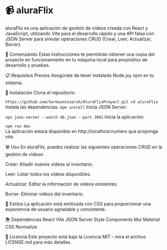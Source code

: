 # 📹 aluraFlix
aluraFlix es una aplicación de gestión de videos creada con React y JavaScript, utilizando Vite para el desarrollo rápido y una API falsa con JSON Server para simular operaciones CRUD (Crear, Leer, Actualizar, Borrar).

🚀 Comenzando
Estas instrucciones te permitirán obtener una copia del proyecto en funcionamiento en tu máquina local para propósitos de desarrollo y pruebas.

📋 Requisitos Previos
Asegúrate de tener instalado Node.jsy npm en tu sistema.

🔧 Instalación
Clona el repositorio:

`
https://github.com/Sarmientoserxh/AluraFlixProyect.git
cd aluraFlix
`
Instala las dependencias:
`npm install`
Inicia JSON Server:

`npx json-server --watch db.json --port 3001`
Inicia la aplicación:

`npm run dev` <br/>
La aplicación estará disponible en http://localhost:numero que proponga vite.

🛠️ Uso
En aluraFlix, puedes realizar las siguientes operaciones CRUD en la gestión de videos:

Crear: Añadir nuevos videos al inventario.

Leer: Listar todos los videos disponibles.

Actualizar: Editar la información de videos existentes.

Borrar: Eliminar videos del inventario.

🎨 Estilos
La aplicación está estilizada con CSS para proporcionar una experiencia de usuario agradable y consistente.

📚 Dependencias
React
Vite
JSON Server
Style Components
Mui Material
CSS Normalize

📄 Licencia
Este proyecto está bajo la Licencia MIT - mira el archivo LICENSE.md para más detalles.
